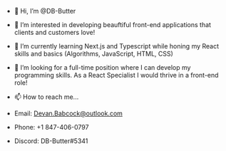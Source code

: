 - 👋 Hi, I’m @DB-Butter


- 👀 I’m interested in developing beauftiful front-end applications that clients and customers love!
- 🌱 I’m currently learning Next.js and Typescript while honing my React skills and basics (Algorithms, JavaScript, HTML, CSS)
- 💞️ I’m looking for a full-time position where I can develop my programming skills. As a React Specialist I would thrive in a front-end role!


- 📫 How to reach me... 
- Email: Devan.Babcock@outlook.com
- Phone: +1 847-406-0797
- Discord: DB-Butter#5341
